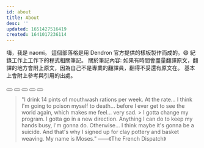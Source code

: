 ```yaml
---
id: about
title: About
desc: ''
updated: 1651427516419
created: 1641017236114
---
```


嗨，我是 naomi。 這個部落格是用 Dendron 官方提供的樣板製作而成的。😄
紀錄工作上工作下的程式相關筆記。 關於筆記內容:
如果有時間會盡量翻譯原文，翻譯的地方會附上原文，因為自己不是專業的翻譯員，翻得不妥還有原文在。
基本上會附上參考與引用的出處。 

<!-- [背景音樂✨](https://www.youtube.com/watch?v=GTlQhMRHXIg) -->

<div id="wrap">
  <!-- 1. The <iframe> (and video player) will replace this <div> tag. -->
  <div id="player"></div>

  <div id="btn-area">
    <button id="btn-stop" onclick="stopVideo()">
      <svg
        xmlns="http://www.w3.org/2000/svg"
        class="h-5 w-5"
        viewBox="0 0 20 20"
        fill="currentColor"
      >
        <path
          fill-rule="evenodd"
          d="M10 18a8 8 0 100-16 8 8 0 000 16zM8 7a1 1 0 00-1 1v4a1 1 0 001 1h4a1 1 0 001-1V8a1 1 0 00-1-1H8z"
          clip-rule="evenodd"
        />
      </svg>
    </button>
    <button id="btn-play" onclick="playMyVedio()">
      <svg
        xmlns="http://www.w3.org/2000/svg"
        class="h-5 w-5"
        viewBox="0 0 20 20"
        fill="currentColor"
      >
        <path
          fill-rule="evenodd"
          d="M10 18a8 8 0 100-16 8 8 0 000 16zM9.555 7.168A1 1 0 008 8v4a1 1 0 001.555.832l3-2a1 1 0 000-1.664l-3-2z"
          clip-rule="evenodd"
        />
      </svg>
    </button>
    <button id="btn-pause" onclick="pauseVideo()">
      <svg
        xmlns="http://www.w3.org/2000/svg"
        class="h-5 w-5"
        viewBox="0 0 20 20"
        fill="currentColor"
      >
        <path
          fill-rule="evenodd"
          d="M18 10a8 8 0 11-16 0 8 8 0 0116 0zM7 8a1 1 0 012 0v4a1 1 0 11-2 0V8zm5-1a1 1 0 00-1 1v4a1 1 0 102 0V8a1 1 0 00-1-1z"
          clip-rule="evenodd"
        />
      </svg>
    </button>
    <button id="btn-unMute" onclick="unMute()">
      <svg
        xmlns="http://www.w3.org/2000/svg"
        class="h-5 w-5"
        viewBox="0 0 20 20"
        fill="currentColor"
      >
        <path
          fill-rule="evenodd"
          d="M9.383 3.076A1 1 0 0110 4v12a1 1 0 01-1.707.707L4.586 13H2a1 1 0 01-1-1V8a1 1 0 011-1h2.586l3.707-3.707a1 1 0 011.09-.217zM12.293 7.293a1 1 0 011.414 0L15 8.586l1.293-1.293a1 1 0 111.414 1.414L16.414 10l1.293 1.293a1 1 0 01-1.414 1.414L15 11.414l-1.293 1.293a1 1 0 01-1.414-1.414L13.586 10l-1.293-1.293a1 1 0 010-1.414z"
          clip-rule="evenodd"
        />
      </svg>
    </button>
    <button id="btn-mute" onclick="mute()">
      <svg
        xmlns="http://www.w3.org/2000/svg"
        class="h-5 w-5"
        viewBox="0 0 20 20"
        fill="currentColor"
      >
        <path
          fill-rule="evenodd"
          d="M9.383 3.076A1 1 0 0110 4v12a1 1 0 01-1.707.707L4.586 13H2a1 1 0 01-1-1V8a1 1 0 011-1h2.586l3.707-3.707a1 1 0 011.09-.217zM14.657 2.929a1 1 0 011.414 0A9.972 9.972 0 0119 10a9.972 9.972 0 01-2.929 7.071 1 1 0 01-1.414-1.414A7.971 7.971 0 0017 10c0-2.21-.894-4.208-2.343-5.657a1 1 0 010-1.414zm-2.829 2.828a1 1 0 011.415 0A5.983 5.983 0 0115 10a5.984 5.984 0 01-1.757 4.243 1 1 0 01-1.415-1.415A3.984 3.984 0 0013 10a3.983 3.983 0 00-1.172-2.828 1 1 0 010-1.415z"
          clip-rule="evenodd"
        />
      </svg>
    </button>
  </div>

  <div id="bar-wrap">
    <div id="bar"></div>
  </div>
</div>

> "I drink 14 pints of mouthwash rations per week. At the rate... I think I'm
going to poison myself to death... before I ever get to see the world again,
which makes me feel... very sad. > I gotta change my program. I gotta go in a
new direction. Anything I can do to keep my hands busy, I'm gonna do.
Otherwise... I think maybe it's gonna be a suicide. And that's why I signed up
for clay pottery and basket weaving. My name is Moses." ——《The French
Dispatch》

<script>
   console.clear();
  // 2. This code loads the IFrame Player API code asynchronously.
  const tag = document.createElement('script');

  tag.src = 'https://www.youtube.com/iframe_api';
  const firstScriptTag = document.getElementsByTagName('script')[0];
  firstScriptTag.parentNode.insertBefore(tag, firstScriptTag);

  // 3. This function creates an <iframe> (and YouTube player)
  //    after the API code downloads.
  let player;
  function onYouTubeIframeAPIReady() {
    player = new YT.Player('player', {
      height: '100',
      width: '250',
      videoId: 'GTlQhMRHXIg',
      playerVars: {
        autoplay: 1,
        controls: 0,
        loop: 1,
        playsinline: 1,
      },
      events: {
        onReady: onPlayerReady,
      },
    });
  }
  let duration = 0;
  let currentTime = 0;
  let isMuted = true;
  let timer;
  // 4. The API will call this function when the video player is ready.
  function onPlayerReady(event) {
    isMuted = event.target.isMuted();
    if (isMuted) {
      document.getElementById('btn-mute').style.display = 'none';
      document.getElementById('btn-unMute').style.display = 'flex';
    } else {
      document.getElementById('btn-mute').style.display = 'flex';
      document.getElementById('btn-unMute').style.display = 'none';
    }

    event.target.playVideo();

    duration = player.getDuration();
    timer = setInterval(()=> {
    currentTime = player.getCurrentTime(); document.getElementById('bar').style.width = `${currentTime/duration*100}%`;
    } ,1000)
  }
  function stopVideo() {
    player.stopVideo();
  }

  function pauseVideo() {
    player.pauseVideo();
  }

  function playMyVedio() {
    player.playVideo();
  }

  function unMute() {
    player.unMute();
    checkIsMuted();
  }

  function mute() {
    player.mute();
    checkIsMuted();
  }

  function checkIsMuted(e) {
    if (e) {
      isMuted = e.target.isMuted();
    } else {
      isMuted = player.isMuted();
    }

    if (isMuted) {
      document.getElementById('btn-mute').style.display = 'flex';
      document.getElementById('btn-unMute').style.display = 'none';
    } else {
      document.getElementById('btn-mute').style.display = 'none';
      document.getElementById('btn-unMute').style.display = 'flex';
    }
  }

  function seekTo(seconds, allowSeekAhead) {
    player.seekTo(seconds,true);
  }

  document.getElementById('bar-wrap').addEventListener('click',(e) => {
    clearInterval(timer)
    const x = e.offsetX;
    const barWidth =  e.target.offsetWidth;
    seekTo(Math.floor(x/barWidth*duration));

    timer = setInterval(()=> {
      document.getElementById('bar').style.width = `${Math.floor(x/barWidth*duration)}%`;
    currentTime = player.getCurrentTime(); document.getElementById('bar').style.width = `${currentTime/duration*100}%`;
    } ,1000)
  })
</script>
